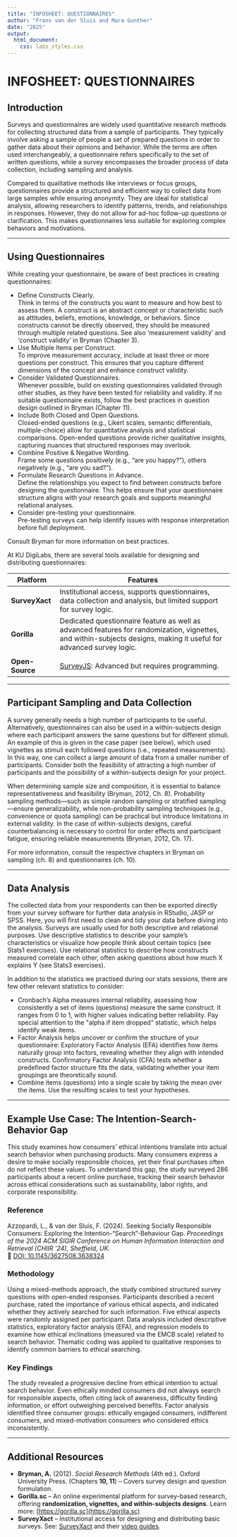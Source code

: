 ```yaml
---
title: "INFOSHEET: QUESTIONNAIRES"
author: "Frans van der Sluis and Mara Gunther"
date: "2025"
output: 
  html_document:
    css: labs_styles.css
---
```


# INFOSHEET: QUESTIONNAIRES

## Introduction
Surveys and questionnaires are widely used quantitative research methods for collecting structured data from a sample of participants. They typically involve asking a sample of people a set of prepared questions in order to gather data about their opinions and behavior. While the terms are often used interchangeably, a questionnaire refers specifically to the set of written questions, while a survey encompasses the broader process of data collection, including sampling and analysis.

Compared to qualitative methods like interviews or focus groups, questionnaires provide a structured and efficient way to collect data from large samples while ensuring anonymity. They are ideal for statistical analysis, allowing researchers to identify patterns, trends, and relationships in responses. However, they do not allow for ad-hoc follow-up questions or clarification. This makes questionnaires less suitable for exploring complex behaviors and motivations.

---

## Using Questionnaires

While creating your questionnaire, be aware of best practices in creating questionnaires:

- Define Constructs Clearly. <br>Think in terms of the constructs you want to measure and how best to assess them. A construct is an abstract concept or characteristic such as attitudes, beliefs, emotions, knowledge, or behaviors. Since constructs cannot be directly observed, they should be measured through multiple related questions. See also ‘measurement validity’ and ‘construct validity’ in Bryman (Chapter 3).
- Use Multiple Items per Construct. <br>To improve measurement accuracy, include at least three or more questions per construct. This ensures that you capture different dimensions of the concept and enhance construct validity.
- Consider Validated Questionnaires. <br>Whenever possible, build on existing questionnaires validated through other studies, as they have been tested for reliability and validity. If no suitable questionnaire exists, follow the best practices in question design outlined in Bryman (Chapter 11).
- Include Both Closed and Open Questions. <br>Closed-ended questions (e.g., Likert scales, semantic differentials, multiple-choice) allow for quantitative analysis and statistical comparisons. Open-ended questions provide richer qualitative insights, capturing nuances that structured responses may overlook.
- Combine Positive & Negative Wording. <br>Frame some questions positively (e.g., “are you happy?”), others negatively (e.g., “are you sad?”).
- Formulate Research Questions in Advance. <br>Define the relationships you expect to find between constructs before designing the questionnaire. This helps ensure that your questionnaire structure aligns with your research goals and supports meaningful relational analyses.
- Consider pre-testing your questionnaire.<br> Pre-testing surveys can help identify issues with response interpretation before full deployment.

Consult Bryman for more information on best practices.



At KU DigiLabs, there are several tools available for designing and distributing questionnaires:

| Platform        | Features                                                                                                                                                            |
|-----------------|---------------------------------------------------------------------------------------------------------------------------------------------------------------------|
| **SurveyXact**  | Institutional access, supports questionnaires, data collection and analysis, but limited support for survey logic.                                                  |
| **Gorilla**     | Dedicated questionnaire feature as well as advanced features for randomization, vignettes, and within-subjects designs, making it useful for advanced survey logic. |
                                                         |
| **Open-Source** | [SurveyJS](https://surveyjs.io/): Advanced but requires programming.                                                                                                |

<!---            | **Qualtrics** | Not subscribed, but widely used in research.-->                                                               

---
## Participant Sampling and Data Collection 
A survey generally needs a high number of participants to be useful. Alternatively, questionnaires can also be used in a within-subjects design where each participant answers the same questions but for different stimuli. An example of this is given in the case paper (see below), which used vignettes as stimuli each followed questions (i.e., repeated measurements). In this way, one can collect a large amount of data from a smaller number of participants. Consider both the feasibility of attracting a high number of participants and the possibility of a within-subjects design for your project.

When determining sample size and composition, it is essential to balance representativeness and feasibility (Bryman, 2012, Ch. 8). Probability sampling methods—such as simple random sampling or stratified sampling—ensure generalizability, while non-probability sampling techniques (e.g., convenience or quota sampling) can be practical but introduce limitations in external validity. In the case of within-subjects designs, careful counterbalancing is necessary to control for order effects and participant fatigue, ensuring reliable measurements (Bryman, 2012, Ch. 17).

For more information, consult the respective chapters in Bryman on sampling (ch. 8) and questionnaires (ch. 10).

---

## Data Analysis
The collected data from your respondents can then be exported directly from your survey software for further data analysis in RStudio, JASP or SPSS. Here, you will first need to clean and tidy your data before diving into the analysis. Surveys are usually used for both descriptive and relational purposes. Use descriptive statistics to describe your sample’s characteristics or visualize how people think about certain topics (see Stats1 exercises). Use relational statistics to describe how constructs measured correlate each other, often asking questions about how much X explains Y (see Stats3 exercises).

In addition to the statistics we practised during our stats sessions, there are few other relevant statistics to consider:
- Cronbach’s Alpha measures internal reliability, assessing how consistently a set of items (questions) measure the same construct. It ranges from 0 to 1, with higher values indicating better reliability. Pay special attention to the "alpha if item dropped" statistic, which helps identify weak items.
- Factor Analysis helps uncover or confirm the structure of your questionnaire: Exploratory Factor Analysis (EFA) identifies how items naturally group into factors, revealing whether they align with intended constructs. Confirmatory Factor Analysis (CFA) tests whether a predefined factor structure fits the data, validating whether your item groupings are theoretically sound.
- Combine items (questions) into a single scale by taking the mean over the items. Use the resulting scales to test your hypotheses.


---

## Example Use Case: The Intention-Search-Behavior Gap

This study examines how consumers’ ethical intentions translate into actual search behavior when purchasing products. Many consumers express a desire to make socially responsible choices, yet their final purchases often do not reflect these values. To understand this gap, the study surveyed 286 participants about a recent online purchase, tracking their search behavior across ethical considerations such as sustainability, labor rights, and corporate responsibility.

### Reference
Azzopardi, L., & van der Sluis, F. (2024). Seeking Socially Responsible Consumers: Exploring the Intention-“Search”-Behaviour Gap. *Proceedings of the 2024 ACM SIGIR Conference on Human Information Interaction and Retrieval (CHIIR ’24), Sheffield, UK*.  
🔗 [DOI: 10.1145/3627508.3638324](https://doi.org/10.1145/3627508.3638324)

### Methodology

Using a mixed-methods approach, the study combined structured survey questions with open-ended responses. Participants described a recent purchase, rated the importance of various ethical aspects, and indicated whether they actively searched for such information. Five ethical aspects were randomly assigned per participant. Data analysis included descriptive statistics, exploratory factor analysis (EFA), and regression models to examine how ethical inclinations (measured via the EMCB scale) related to search behavior. Thematic coding was applied to qualitative responses to identify common barriers to ethical searching.

### Key Findings

The study revealed a progressive decline from ethical intention to actual search behavior. Even ethically minded consumers did not always search for responsible aspects, often citing lack of awareness, difficulty finding information, or effort outweighing perceived benefits. Factor analysis identified three consumer groups: ethically engaged consumers, indifferent consumers, and mixed-motivation consumers who considered ethics inconsistently.

---

## **Additional Resources**
- **Bryman, A.** (2012). *Social Research Methods* (4th ed.). Oxford University Press. (Chapters **10, 11**) – Covers survey design and question formulation.  
- **Gorilla.sc** – An online experimental platform for survey-based research, offering **randomization, vignettes, and within-subjects designs**. Learn more: [https://gorilla.sc](https://gorilla.sc)  
- **SurveyXact** – Institutional access for designing and distributing basic surveys. See: [SurveyXact](https://wayf.survey-xact.dk) and their [video guides](https://rambollxact.com/videoguides).

